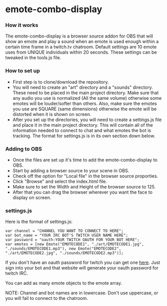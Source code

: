 # emote-combo-display


### How it works

The emote-combo-display is a browser source addon for OBS that will show an emote and play a sound when an emote is used enough within a certain time frame in a twitch.tv chatroom. Default settings are 10 emote uses from UNIQUE individuals within 20 seconds. These settings can be tweaked in the tools.js file.


### How to set up

* First step is to clone/download the repository.
* You will need to create an "art" directory and a "sounds" directory. These need to be placed in the main project directory. Make sure that any audio you use is normalized (All the same volume) otherwise some emotes will be louder/softer than others. Also, make sure the emotes you use are SQUARE (same dimensions) otherwise the emote will be distorted when it is shown on screen.
* After you set up the directories, you will need to create a settings.js file and place it in the main project directory. This will contain all of the information needed to connect to chat and what emotes the bot is tracking. The format for settings.js is in its own section down below.


### Adding to OBS
* Once the files are set up it's time to add the emote-combo-display to OBS.
* Start by adding a browser source to your scene in OBS.
* Check off the option for "Local file" in the browser source proporties.
* Click "Browse" and select the index.html file.
* Make sure to set the Width and Height of the browser source to 125.
* After that you can drag the browser wherever you want the face to display on screen.

### settings.js

Here is the format of settings.js:

```
var channel = "CHANNEL YOU WANT TO CONNECT TO HERE";
var bot_name = "YOUR IRC BOT'S TWITCH USER NAME HERE";
var password = "oauth:YOUR TWITCH OAUTH FOR YOUR BOT HERE";
var emotes = [new Emote("EMOTECODE1", "./art/EMOTECODE1.jpg", "./sounds/EMOTECODE1.mp3"), new Emote("EMOTECODE2", "./art/EMOTECODE2.jpg", "./sounds/EMOTECODE2.mp3")];
```

If you don't have an oauth password for twitch you can get one [here](https://twitchapps.com/tmi/). Just sign into your bot and that website will generate your oauth password for twitch IRC.

You can add as many emote objects to the emote array.

NOTE: Channel and bot names are in lowercase. Don't use uppercase, or you will fail to connect to the chatroom.
